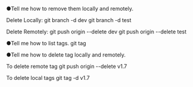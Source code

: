 ●Tell me how to remove them locally and remotely.

Delete Locally:
git branch -d dev
git branch -d test

Delete Remotely:
git push origin --delete dev
git push origin --delete test

●Tell me how to list tags.
git tag

●Tell me how to delete tag locally and remotely.

To delete remote tag
git push origin --delete v1.7

To delete local tags
git tag -d v1.7
